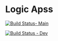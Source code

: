 # Logic Apss





[![Build Status- Main](https://dev.azure.com/chekencha/DataAnalytics/_apis/build/status/arjun-hareendran.logicapps?branchName=main)](https://dev.azure.com/chekencha/DataAnalytics/_build/latest?definitionId=4&branchName=main)

[![Build Status - Dev](https://dev.azure.com/chekencha/DataAnalytics/_apis/build/status/arjun-hareendran.logicapps?branchName=main)](https://dev.azure.com/chekencha/DataAnalytics/_build/latest?definitionId=4&branchName=dev)
